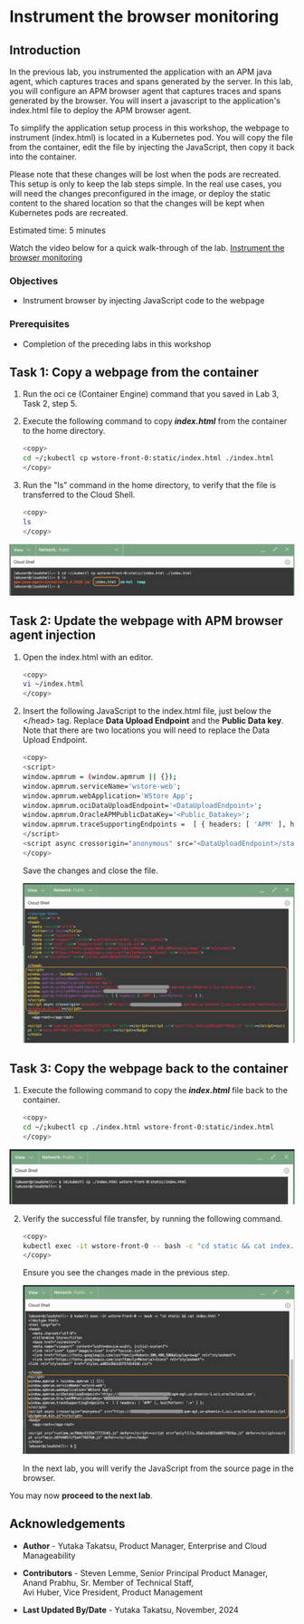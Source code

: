 # Instrument the browser monitoring

## Introduction

In the previous lab, you instrumented the application with an APM java agent, which captures traces and spans generated by the server. In this lab, you will configure an APM browser agent that captures traces and spans generated by the browser. You will insert a javascript to the application's index.html file to deploy the APM browser agent.

To simplify the application setup process in this workshop, the webpage to instrument (index.html) is located in a Kubernetes pod. You will copy the file from the container, edit the file by injecting the JavaScript, then copy it back into the container.  


Please note that these changes will be lost when the pods are recreated. This setup is only to keep the lab steps simple. In the real use cases, you will need the changes preconfigured in the image, or deploy the static content to the shared location so that the changes will be kept when Kubernetes pods are recreated.


Estimated time: 5 minutes

Watch the video below for a quick walk-through of the lab.
[Instrument the browser monitoring](videohub:1_qrehxy3o)

### Objectives

* Instrument browser by injecting JavaScript code to the webpage

### Prerequisites

* Completion of the preceding labs in this workshop

## Task 1: Copy a webpage from the container


1. Run the oci ce (Container Engine) command that you saved in Lab 3, Task 2, step 5.

2. Execute the following command to copy ***index.html*** from the container to the home directory.

    ``` bash
    <copy>
    cd ~/;kubectl cp wstore-front-0:static/index.html ./index.html
    </copy>
    ```

3.	Run the "ls" command in the home directory, to verify that the file is transferred to the Cloud Shell.

    ``` bash
    <copy>
    ls
    </copy>
    ```

   ![Oracle Cloud console, Cloud Shell](images/5-1-1-cloudshell.png " ")

## Task 2: Update the webpage with APM browser agent injection
1.	Open the index.html with an editor.

    ```bash
    <copy>
    vi ~/index.html
    </copy>
    ```

2. Insert the following JavaScript to the index.html file, just below the &lt;/head&gt; tag. Replace **Data Upload Endpoint** and the **Public Data key**. Note that there are two locations you will need to replace the Data Upload Endpoint.


    ```bash
    <copy>
    <script>
    window.apmrum = (window.apmrum || {});
    window.apmrum.serviceName='wstore-web';
    window.apmrum.webApplication='WStore App';
    window.apmrum.ociDataUploadEndpoint='<DataUploadEndpoint>';
    window.apmrum.OracleAPMPublicDataKey='<Public_Datakey>';
    window.apmrum.traceSupportingEndpoints =  [ { headers: [ 'APM' ], hostPattern: '.*' } ];
    </script>
    <script async crossorigin="anonymous" src="<DataUploadEndpoint>/static/jslib/apmrum.min.js"></script>
    </copy>
    ```
    Save the changes and close the file.

    ![Oracle Cloud console, Cloud Shell](images/5-1-2-cloudshell.png " ")

## Task 3: Copy the webpage back to the container

1. Execute the following command to copy the ***index.html*** file back to the container.

     ``` bash
     <copy>
     cd ~/;kubectl cp ./index.html wstore-front-0:static/index.html
     </copy>
     ```
  ![Oracle Cloud console, Cloud Shell](images/5-1-4-cloudshell.png " ")

2. Verify the successful file transfer, by running the following command.


    ``` bash
    <copy>
    kubectl exec -it wstore-front-0 -- bash -c "cd static && cat index.html "
    </copy>
    ```
    Ensure you see the changes made in the previous step.

    ![Oracle Cloud console, Cloud Shell](images/5-1-3-cloudshell.png " ")

    In the next lab, you will verify the JavaScript from the source page in the browser.   


You may now **proceed to the next lab**.

## Acknowledgements

* **Author** - Yutaka Takatsu, Product Manager, Enterprise and Cloud Manageability
- **Contributors** - Steven Lemme, Senior Principal Product Manager,  
Anand Prabhu, Sr. Member of Technical Staff,  
Avi Huber, Vice President, Product Management
* **Last Updated By/Date** - Yutaka Takatsu, November, 2024
